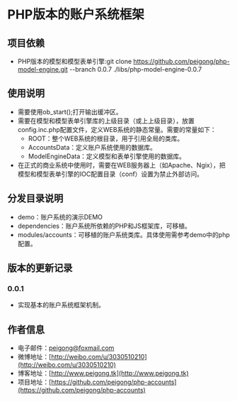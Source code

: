 # PHP版本的账户系统框架 #

## 项目依赖 ##
 * PHP版本的模型和模型表单引擎:git clone https://github.com/peigong/php-model-engine.git --branch 0.0.7 ./libs/php-model-engine-0.0.7

## 使用说明 ##

 * 需要使用ob_start();打开输出缓冲区。
 * 需要在模型和模型表单引擎库的上级目录（或上上级目录），放置config.inc.php配置文件，定义WEB系统的静态常量。需要的常量如下：
 	* ROOT：整个WEB系统的根目录，用于引用全局的类库。
 	* AccountsData：定义账户系统使用的数据库。
 	* ModelEngineData：定义模型和表单引擎使用的数据库。
 * 在正式的商业系统中使用时，需要在WEB服务器上（如Apache、Ngix），把模型和模型表单引擎的IOC配置目录（conf）设置为禁止外部访问。
 

## 分发目录说明 ##

 * demo：账户系统的演示DEMO
 * dependencies：账户系统所依赖的PHP和JS框架库，可移植。
 * modules/accounts：可移植的账户系统类库。具体使用需参考demo中的php配置。

## 版本的更新记录 ##

### 0.0.1 ###
 * 实现基本的账户系统框架机制。

## 作者信息 ##
 * 电子邮件：peigong@foxmail.com
 * 微博地址：[http://weibo.com/u/3030510210](http://weibo.com/u/3030510210)
 * 博客地址：[http://www.peigong.tk](http://www.peigong.tk)
 * 项目地址：[https://github.com/peigong/php-accounts](https://github.com/peigong/php-accounts)
